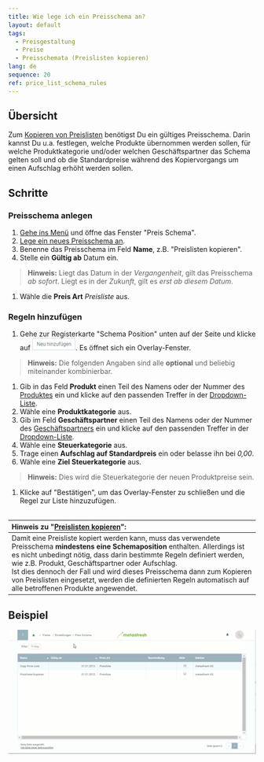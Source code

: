 ```yaml
---
title: Wie lege ich ein Preisschema an?
layout: default
tags:
  - Preisgestaltung
  - Preise
  - Preisschemata (Preislisten kopieren)
lang: de
sequence: 20
ref: price_list_schema_rules
---
```


## Übersicht
Zum [Kopieren von Preislisten](Preise_von_Preislistenversion_kopieren) benötigst Du ein gültiges Preisschema. Darin kannst Du u.a. festlegen, welche Produkte übernommen werden sollen, für welche Produktkategorie und/oder welchen Geschäftspartner das Schema gelten soll und ob die Standardpreise während des Kopiervorgangs um einen Aufschlag erhöht werden sollen.

## Schritte

### Preisschema anlegen
1. [Gehe ins Menü](Menu) und öffne das Fenster "Preis Schema".
1. [Lege ein neues Preisschema an](Neuer_Datensatz_Fenster_Webui).
1. Benenne das Preisschema im Feld **Name**, z.B. "Preislisten kopieren".
1. Stelle ein **Gültig ab** Datum ein.
 >**Hinweis:** Liegt das Datum in der *Vergangenheit*, gilt das Preisschema *ab sofort*. Liegt es in der *Zukunft*, gilt es *erst ab diesem Datum*.

1. Wähle die **Preis Art** *Preisliste* aus.

### Regeln hinzufügen
1. Gehe zur Registerkarte "Schema Position" unten auf der Seite und klicke auf !["Neu hinzufügen"](assets/Neu_hinzufuegen_Button.png). Es öffnet sich ein Overlay-Fenster.
 >**Hinweis:** Die folgenden Angaben sind alle **optional** und beliebig miteinander kombinierbar.

1. Gib in das Feld **Produkt** einen Teil des Namens oder der Nummer des [Produktes](NeuesProdukt) ein und klicke auf den passenden Treffer in der [Dropdown-Liste](Keyboard_Shortcuts_Liste).
1. Wähle eine **Produktkategorie** aus.
1. Gib im Feld **Geschäftspartner** einen Teil des Namens oder der Nummer des [Geschäftspartners](Neuer_Geschaeftspartner) ein und klicke auf den passenden Treffer in der [Dropdown-Liste](Keyboard_Shortcuts_Liste).
1. Wähle eine **Steuerkategorie** aus.
1. Trage einen **Aufschlag auf Standardpreis** ein oder belasse ihn bei *0,00*.
1. Wähle eine **Ziel Steuerkategorie** aus.
 >**Hinweis:** Dies wird die Steuerkategorie der neuen Produktpreise sein.

1. Klicke auf "Bestätigen", um das Overlay-Fenster zu schließen und die Regel zur Liste hinzuzufügen.
<br><br>

| Hinweis zu "[Preislisten kopieren](Preise_von_Preislistenversion_kopieren)": |
| :--- |
| Damit eine Preisliste kopiert werden kann, muss das verwendete Preisschema **mindestens eine Schemaposition** enthalten. Allerdings ist es nicht unbedingt nötig, dass darin bestimmte Regeln definiert werden, wie z.B. Produkt, Geschäftspartner oder Aufschlag.<br> Ist dies dennoch der Fall und wird dieses Preisschema dann zum Kopieren von Preislisten eingesetzt, werden die definierten Regeln automatisch auf alle betroffenen Produkte angewendet.|

## Beispiel
![](assets/Preisschema_Regeln.gif)

